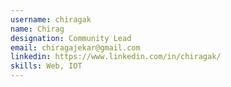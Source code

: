 ```yaml
---
username: chiragak
name: Chirag
designation: Community Lead
email: chiragajekar@gmail.com
linkedin: https://www.linkedin.com/in/chiragak/
skills: Web, IOT
---
```

